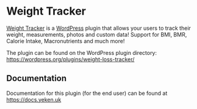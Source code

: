 # Weight Tracker

[Weight Tracker](https://wordpress.org/plugins/weight-loss-tracker/) is a [WordPress](https://wordpress.org) plugin that allows your users to track their weight, measurements, photos and custom data! Support for BMI, BMR, Calorie Intake, Macronutrients and much more!

The plugin can be found on the WordPress plugin directory: https://wordpress.org/plugins/weight-loss-tracker/

## Documentation

Documentation for this plugin (for the end user) can be found at https://docs.yeken.uk